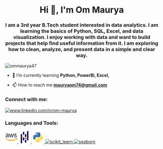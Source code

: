 <h1 align="center">Hi 👋, I'm Om Maurya</h1>
<h3 align="center">I am a 3rd year B.Tech student interested in data analytics. I am learning the basics of Python, SQL, Excel, and data visualization. I enjoy working with data and want to build projects that help find useful information from it. I am exploring how to clean, analyze, and present data in a simple and clear way.</h3>

<p align="left"> <img src="https://komarev.com/ghpvc/?username=ommaurya47&label=Profile%20views&color=0e75b6&style=flat" alt="ommaurya47" /> </p>

- 🌱 I’m currently learning **Python, PowerBi, Excel,**

- 📫 How to reach me **mauryaom74@gmail.com**

<h3 align="left">Connect with me:</h3>
<p align="left">
<a href="https://linkedin.com/in/www.linkedin.com/in/om-maurya" target="blank"><img align="center" src="https://raw.githubusercontent.com/rahuldkjain/github-profile-readme-generator/master/src/images/icons/Social/linked-in-alt.svg" alt="www.linkedin.com/in/om-maurya" height="30" width="40" /></a>
</p>

<h3 align="left">Languages and Tools:</h3>
<p align="left"> <a href="https://aws.amazon.com" target="_blank" rel="noreferrer"> <img src="https://raw.githubusercontent.com/devicons/devicon/master/icons/amazonwebservices/amazonwebservices-original-wordmark.svg" alt="aws" width="40" height="40"/> </a> <a href="https://pandas.pydata.org/" target="_blank" rel="noreferrer"> <img src="https://raw.githubusercontent.com/devicons/devicon/2ae2a900d2f041da66e950e4d48052658d850630/icons/pandas/pandas-original.svg" alt="pandas" width="40" height="40"/> </a> <a href="https://www.python.org" target="_blank" rel="noreferrer"> <img src="https://raw.githubusercontent.com/devicons/devicon/master/icons/python/python-original.svg" alt="python" width="40" height="40"/> </a> <a href="https://scikit-learn.org/" target="_blank" rel="noreferrer"> <img src="https://upload.wikimedia.org/wikipedia/commons/0/05/Scikit_learn_logo_small.svg" alt="scikit_learn" width="40" height="40"/> </a> <a href="https://seaborn.pydata.org/" target="_blank" rel="noreferrer"> <img src="https://seaborn.pydata.org/_images/logo-mark-lightbg.svg" alt="seaborn" width="40" height="40"/> </a> </p>
